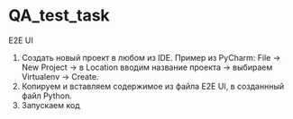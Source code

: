 # QA_test_task

E2E UI
1. Создать новый проект в любом из IDE. Пример из PyCharm: File -> New Project -> в Location вводим название проекта -> выбираем Virtualenv -> Create.
2. Копируем и вставляем содержимое из файла E2E UI, в созданнный файл Python.
3. Запускаем код
